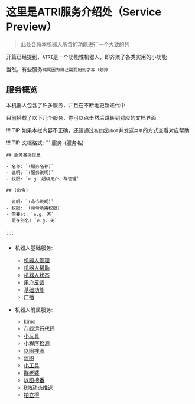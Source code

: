 # 这里是ATRI服务介绍处（Service Preview）

> 此处会将本机器人所含的功能进行一个大致的列

开篇已经提到，`ATRI`是一个功能性机器人，即齐聚了各类实用的小功能

当然，有些服务`纯属因为自己需要用到才写（划掉`

## 服务概览

本机器人包含了许多服务，并且在不断地更新递代中

目前搭载了以下几个服务，你可以点击然后跳转到对应的文档界面:

!!! TIP
    如果本栏内容不正确，还请通过`私戳`或`@bot`并发送`菜单`的方式查看对应帮助

!!! TIP
    文档格式:
    ```
    服务-(服务名)

    ## 服务基础信息

    - 名称: `(服务名称)`
    - 说明: `(服务说明)`
    - 权限: `e.g. 超级用户、群管理`

    ## (命令)

    - 说明: `(命令说明)`
    - 权限: `(命令所需权限)`
    - 需要at: `e.g. 否`
    - 更多别名: `e.g. 无`

    ...
    ```


- 机器人基础服务:
    - [机器人管理](service-manager.md)
    - [机器人帮助](service-help.md)
    - [机器人状态](service-status.md)
    - [用户反馈](service-repo.md)
    - [基础功能](service-essential.md)
    - [广播](service-broadcast.md)

- 机器人附属服务:
    - [kimo](service-kimo.md)
    - [在线运行代码](service-coderunner.md)
    - [小玩具](service-funny.md)
    - [小程序检测](service-rich.md)
    - [以图搜图](service-saucenao.md)
    - [涩图](service-setu.md)
    - [小工具](service-util.md)
    - [群老婆](service-wife.md)
    - [以图搜番](service-animesearch.md)
    - [B站动态推送](service-bilibili_dynamic.md)
    - [拍立得](service-polaroid.md)